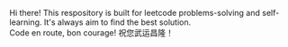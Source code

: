 Hi there! This respository is built for leetcode problems-solving and self-learning. It's always aim to find the best solution.
<br>
Code en route, bon courage! 祝您武运昌隆！
